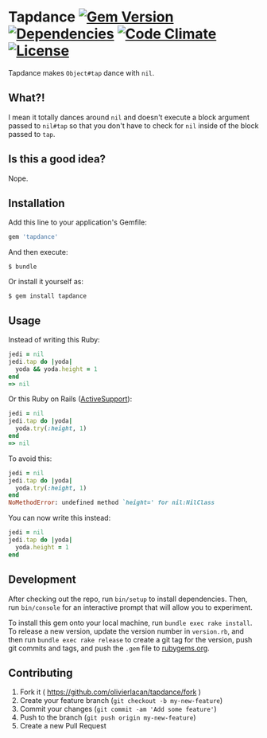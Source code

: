 # Tapdance [![Gem Version][rubygems-image]][rubygems] [![Dependencies][gemnasium-image]][gemnasium] [![Code Climate][codeclimate-image]][codeclimate] [![License][license-image]][license]

Tapdance makes `Object#tap` dance with `nil`.

## What?!

I mean it totally dances around `nil` and doesn't execute a block argument
passed to `nil#tap` so that you don't have to check for `nil` inside of the
block passed to `tap`.

## Is this a good idea?

Nope.

## Installation

Add this line to your application's Gemfile:

```ruby
gem 'tapdance'
```

And then execute:

```
$ bundle
```

Or install it yourself as:

```
$ gem install tapdance
```

## Usage

Instead of writing this Ruby:

```ruby
jedi = nil
jedi.tap do |yoda|
  yoda && yoda.height = 1
end
=> nil
```

Or this Ruby on Rails ([ActiveSupport][activesupport-try]):

```ruby
jedi = nil
jedi.tap do |yoda|
  yoda.try(:height, 1)
end
=> nil
```

To avoid this:

```ruby
jedi = nil
jedi.tap do |yoda|
  yoda.try(:height, 1)
end
NoMethodError: undefined method `height=' for nil:NilClass
```

You can now write this instead:

```ruby
jedi = nil
jedi.tap do |yoda|
  yoda.height = 1
end
```

## Development

After checking out the repo, run `bin/setup` to install dependencies. Then, run `bin/console` for an interactive prompt that will allow you to experiment.

To install this gem onto your local machine, run `bundle exec rake install`. To release a new version, update the version number in `version.rb`, and then run `bundle exec rake release` to create a git tag for the version, push git commits and tags, and push the `.gem` file to [rubygems.org](https://rubygems.org).

## Contributing

1. Fork it ( https://github.com/olivierlacan/tapdance/fork )
2. Create your feature branch (`git checkout -b my-new-feature`)
3. Commit your changes (`git commit -am 'Add some feature'`)
4. Push to the branch (`git push origin my-new-feature`)
5. Create a new Pull Request

[activesupport-try]: http://api.rubyonrails.org/classes/Object.html#method-i-try
[rubygems-image]: https://img.shields.io/gem/v/tapdance.svg
[rubygems]: https://rubygems.org/gems/tapdance
[gemnasium-image]: https://img.shields.io/gemnasium/olivierlacan/tapdance.svg
[gemnasium]: https://gemnasium/olivierlacan/tapdance
[codeclimate-image]: https://codeclimate.com/github/olivierlacan/tapdance/badges/gpa.svg
[codeclimate]: https://codeclimate.com/github/olivierlacan/tapdance
[license-image]: https://img.shields.io/github/license/olivierlacan/tapdance.svg
[license]: https://github.com/olivierlacan/tapdance/blob/master/LICENSE.txt
